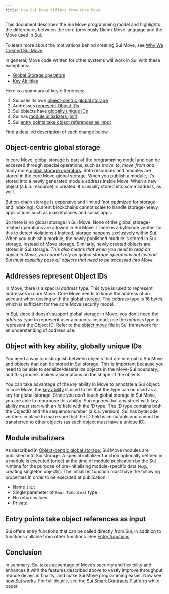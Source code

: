 ```yaml
---
title: How Sui Move differs from Core Move
---
```


This document describes the Sui Move programming model and highlights the differences between the core (previously Diem) Move language and the Move used in Sui.

To learn more about the motivations behind creating Sui Move, see [Why We Created Sui Move](https://medium.com/mysten-labs/why-we-created-sui-move-6a234656c36b).

In general, Move code written for other systems will work in Sui with these exceptions:

 * [Global Storage operators](https://move-language.github.io/move/global-storage-operators.html)
 * [Key Abilities](https://github.com/move-language/move/blob/main/language/documentation/book/src/abilities.md#key)

Here is a summary of key differences:

 1. Sui uses its own [object-centric global storage](#object-centric-global-storage)
 1. Addresses [represent Object IDs](#addresses-represent-object-ids)
 1. Sui objects have [globally unique IDs](#object-with-key-ability-globally-unique-ids)
 1. Sui has [module initializers (init)](#module-initializers)
 1. Sui [entry points take object references as input](#entry-points-take-object-references-as-input)

Find a detailed description of each change below.

## Object-centric global storage

In core Move, global storage is part of the programming model and can be accessed through special operations, such as _move_to_, _move_from and_ many more[ global storage operators](https://move-language.github.io/move/global-storage-operators.html). Both resources and modules are stored in the core Move global storage. When you publish a module, it’s stored into a newly generated module address inside Move. When a new object (a.k.a. resource) is created, it's usually stored into some address, as well.

But on-chain storage is expensive and limited (not optimized for storage and indexing). Current blockchains cannot scale to handle storage-heavy applications such as marketplaces and social apps.

So there is no global storage in Sui Move. None of the global storage-related operations are allowed in Sui Move. (There is a bytecode verifier for this to detect violations.) Instead, storage happens exclusively within Sui. When you publish a module, the newly published module is stored in Sui storage, instead of Move storage. Similarly, newly created objects are stored in Sui storage. _This also means that when you need to read an object in Move, you cannot rely on global storage operations but instead Sui must explicitly pass all objects that need to be accessed into Move._

## Addresses represent Object IDs

In Move, there is a special _address_ type. This type is used to represent addresses in core Move. Core Move needs to know the address of an account when dealing with the global storage. The _address_ type is 16 bytes, which is sufficient for the core Move security model.

In Sui, since it doesn’t support global storage in Move, you don’t need the _address_ type to represent user accounts. Instead, use the _address_ type to represent the Object ID. Refer to the [object.move](https://github.com/MystenLabs/sui/tree/main/crates/sui-framework/packages/sui-framework/sources/object.move) file in Sui framework for an understanding of address use.

## Object with key ability, globally unique IDs

You need a way to distinguish between objects that are internal to Sui Move and objects that can be stored in Sui storage. This is important because you need to be able to serialize/deserialize objects in the Move-Sui boundary, and this process makes assumptions on the shape of the objects.

You can take advantage of the _key_ ability in Move to annotate a Sui object. In core Move, the [key ability](https://github.com/move-language/move/blob/main/language/documentation/book/src/abilities.md#key) is used to tell that the type can be used as a key for global storage. Since you don’t touch global storage in Sui Move, you are able to repurpose this ability. Sui requires that any struct with key ability must start with an _id_ field with the _ID_ type. The ID type contains both the ObjectID and the sequence number (a.k.a. version). Sui has bytecode verifiers in place to make sure that the ID field is immutable and cannot be transferred to other objects (as each object must have a unique ID).

## Module initializers

As described in [Object-centric global storage](#object-centric-global-storage), Sui Move modules are published into Sui storage. A special initializer function optionally defined in a module is executed (once) at the time of module publication by the Sui runtime for the purpose of pre-initializing module-specific data (e.g., creating singleton objects). The initializer function must have the following properties in order to be executed at publication:

 * Name `init`
 * Single parameter of `&mut TxContext` type
 * No return values
 * Private

## Entry points take object references as input

Sui offers entry functions that can be called directly from Sui, in addition to functions callable from other functions. See [Entry functions](../build/move/index.md#entry-functions).

## Conclusion

In summary, Sui takes advantage of Move’s security and flexibility and enhances it with the features described above to vastly improve throughput, reduce delays in finality, and make Sui Move programming easier. Now see [how Sui works](how-sui-works.md). For full details, see the [Sui Smart Contracts Platform](https://github.com/MystenLabs/sui/blob/main/doc/paper/sui.pdf) white paper.

